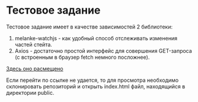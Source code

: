# Тестовое задание

Тестовое задание имеет в качестве зависимостей 2 библиотеки:
1) melanke-watchjs - как удобный способ отслеживать изменения частей стейта.
2) Axios - достаточно простой интерфейс для совершения GET-запроса (с встроенным в браузер fetch немного посложнее).

[Здесь оно расмещено](http://vengeful-partner.surge.sh/)

Если перейти по ссылке не удается, то для просмотра необходимо склонировать репозиторий и открыть index.html файл, находящийся в директории public.

